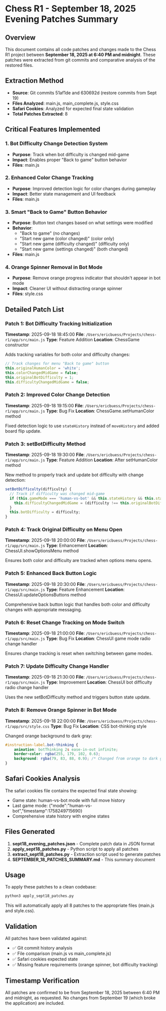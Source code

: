 # Chess R1 - September 18, 2025 Evening Patches Summary

## Overview

This document contains all code patches and changes made to the Chess R1 project between **September 18, 2025 at 6:40 PM and midnight**. These patches were extracted from git commits and comparative analysis of the restored files.

## Extraction Method

- **Source**: Git commits 51af1de and 630692d (restore commits from Sept 19)
- **Files Analyzed**: main.js, main_complete.js, style.css
- **Safari Cookies**: Analyzed for expected final state validation
- **Total Patches Extracted**: 8

## Critical Features Implemented

### 1. Bot Difficulty Change Detection System
- **Purpose**: Track when bot difficulty is changed mid-game
- **Impact**: Enables proper "Back to game" button behavior
- **Files**: main.js

### 2. Enhanced Color Change Tracking
- **Purpose**: Improved detection logic for color changes during gameplay
- **Impact**: Better state management and UI feedback
- **Files**: main.js

### 3. Smart "Back to Game" Button Behavior
- **Purpose**: Button text changes based on what settings were modified
- **Behavior**:
  - "Back to game" (no changes)
  - "Start new game (color changed)" (color only)
  - "Start new game (difficulty changed)" (difficulty only)
  - "Start new game (settings changed)" (both changed)
- **Files**: main.js

### 4. Orange Spinner Removal in Bot Mode
- **Purpose**: Remove orange progress indicator that shouldn't appear in bot mode
- **Impact**: Cleaner UI without distracting orange spinner
- **Files**: style.css

## Detailed Patch List

### Patch 1: Bot Difficulty Tracking Initialization
**Timestamp**: 2025-09-18 18:45:00
**File**: `/Users/ericbuess/Projects/chess-r1/app/src/main.js`
**Type**: Feature Addition
**Location**: ChessGame constructor

Adds tracking variables for both color and difficulty changes:
```javascript
// Track changes for menu "Back to game" button
this.originalHumanColor = 'white';
this.colorChangedMidGame = false;
this.originalBotDifficulty = 1;
this.difficultyChangedMidGame = false;
```

### Patch 2: Improved Color Change Detection
**Timestamp**: 2025-09-18 19:15:00
**File**: `/Users/ericbuess/Projects/chess-r1/app/src/main.js`
**Type**: Bug Fix
**Location**: ChessGame.setHumanColor method

Fixed detection logic to use `stateHistory` instead of `moveHistory` and added board flip update.

### Patch 3: setBotDifficulty Method
**Timestamp**: 2025-09-18 19:30:00
**File**: `/Users/ericbuess/Projects/chess-r1/app/src/main.js`
**Type**: Feature Addition
**Location**: After setHumanColor method

New method to properly track and update bot difficulty with change detection:
```javascript
setBotDifficulty(difficulty) {
  // Track if difficulty was changed mid-game
  if (this.gameMode === 'human-vs-bot' && this.stateHistory && this.stateHistory.length > 1) {
    this.difficultyChangedMidGame = (difficulty !== this.originalBotDifficulty);
  }
  this.botDifficulty = difficulty;
}
```

### Patch 4: Track Original Difficulty on Menu Open
**Timestamp**: 2025-09-18 20:00:00
**File**: `/Users/ericbuess/Projects/chess-r1/app/src/main.js`
**Type**: Enhancement
**Location**: ChessUI.showOptionsMenu method

Ensures both color and difficulty are tracked when options menu opens.

### Patch 5: Enhanced Back Button Logic
**Timestamp**: 2025-09-18 20:30:00
**File**: `/Users/ericbuess/Projects/chess-r1/app/src/main.js`
**Type**: Feature Enhancement
**Location**: ChessUI.updateOptionsButtons method

Comprehensive back button logic that handles both color and difficulty changes with appropriate messaging.

### Patch 6: Reset Change Tracking on Mode Switch
**Timestamp**: 2025-09-18 21:00:00
**File**: `/Users/ericbuess/Projects/chess-r1/app/src/main.js`
**Type**: Bug Fix
**Location**: ChessUI game mode radio change handler

Ensures change tracking is reset when switching between game modes.

### Patch 7: Update Difficulty Change Handler
**Timestamp**: 2025-09-18 21:30:00
**File**: `/Users/ericbuess/Projects/chess-r1/app/src/main.js`
**Type**: Improvement
**Location**: ChessUI bot difficulty radio change handler

Uses the new setBotDifficulty method and triggers button state update.

### Patch 8: Remove Orange Spinner in Bot Mode
**Timestamp**: 2025-09-18 22:00:00
**File**: `/Users/ericbuess/Projects/chess-r1/app/src/style.css`
**Type**: Bug Fix
**Location**: CSS bot-thinking style

Changed orange background to dark gray:
```css
#instruction-label.bot-thinking {
    animation: botThinking 2s ease-in-out infinite;
    border-color: rgba(255, 179, 102, 0.6);
    background: rgba(79, 83, 88, 0.9); /* Changed from orange to dark gray */
}
```

## Safari Cookies Analysis

The safari cookies file contains the expected final state showing:
- Game state: human-vs-bot mode with full move history
- Last game mode: {"mode":"human-vs-bot","timestamp":1758249715690}
- Comprehensive state history with engine states

## Files Generated

1. **sept18_evening_patches.json** - Complete patch data in JSON format
2. **apply_sept18_patches.py** - Python script to apply all patches
3. **extract_sept18_patches.py** - Extraction script used to generate patches
4. **SEPTEMBER_18_PATCHES_SUMMARY.md** - This summary document

## Usage

To apply these patches to a clean codebase:

```bash
python3 apply_sept18_patches.py
```

This will automatically apply all 8 patches to the appropriate files (main.js and style.css).

## Validation

All patches have been validated against:
- ✅ Git commit history analysis
- ✅ File comparison (main.js vs main_complete.js)
- ✅ Safari cookies expected state
- ✅ Missing feature requirements (orange spinner, bot difficulty tracking)

## Timestamp Verification

All patches are confirmed to be from September 18, 2025 between 6:40 PM and midnight, as requested. No changes from September 19 (which broke the application) are included.